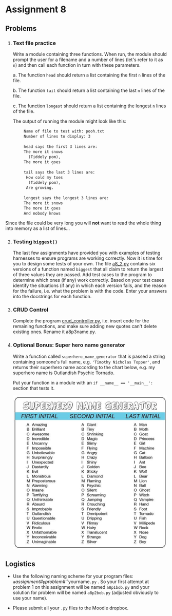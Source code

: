 # Assignment 8

## Problems

1.  ### Text file practice

    Write a module containing three functions. When run, the module
    should prompt the user for a filename and a number of lines (let's
    refer to it as `n`) and then call each function in turn with these
    parameters.

    a.  The function `head` should return a list containing the first
        `n` lines of the file.

    b.  The function `tail` should return a list containing the last `n`
        lines of the file.

    c.  The function `longest` should return a list containing the
        longest `n` lines of the file.

    The output of running the module might look like this:

```plaintext
        Name of file to test with: pooh.txt
        Number of lines to display: 3

        head says the first 3 lines are:
        The more it snows
          (Tiddely pom),
        The more it goes

        tail says the last 3 lines are:
         How cold my toes
          (Tiddely pom),
         Are growing.

        longest says the longest 3 lines are:
        The more it snows
        The more it goes
        And nobody knows
```

Since the file could be very long you will **not** want to read the
whole thing into memory as a list of lines\...

2.  ### Testing `biggest()`

    The last few assignments have provided you with examples of testing
    harnesses to ensure programs are working correctly. Now it is time
    for you to design some tests of your own. The file
    [a8_2.py](90_a8_2.py) contains six versions of a function named
    `biggest` that all claim to return the largest of three values they
    are passed. Add test cases to the program to determine which ones
    (if any) work correctly. Based on your test cases identify the
    situations (if any) in which each version fails, and the reason for
    the failure, i.e. what the problem is with the code. Enter your
    answers into the docstrings for each function.

3.  ### CRUD Control

    Complete the program [crud_controller.py](90_crud_controller.py), i.e.
    insert code for the remaining functions, and make sure adding new
    quotes can't delete existing ones. Rename it a8p3name.py.

4.  ### Optional Bonus: Super hero name generator

    Write a function called `superhero_name_generator` that is passed a
    string containing someone's full name, e.g.
    `'Timothy Nicholas Topper'`, and returns their superhero name
    according to the chart below, e.g. my superhero name is Outlandish
    Psychic Tornado.

    Put your function in a module with an `if __name__ == '__main__':`
    section that tests it.

    ![](90_Superhero_name_generator.png)

## Logistics

-   Use the following naming scheme for your program files:
    `a`*assignment#*`p`*problem#*``yourname`.py` . So your first
    attempt at problem 1 on this assignment will be named `a8p1bob.py`
    and your solution for problem will be named `a8p2bob.py` (adjusted obviously to use your name).

-   Please submit all your `.py` files to the Moodle dropbox.
